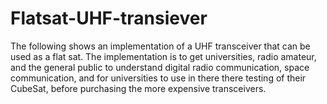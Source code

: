 # Flatsat-UHF-transiever
The following shows an implementation of a UHF transceiver that can be used as a flat sat. The implementation is to get universities, radio amateur, and the general public to understand digital radio communication, space communication, and for universities to use in there there testing of their CubeSat, before purchasing the more expensive transceivers.   
